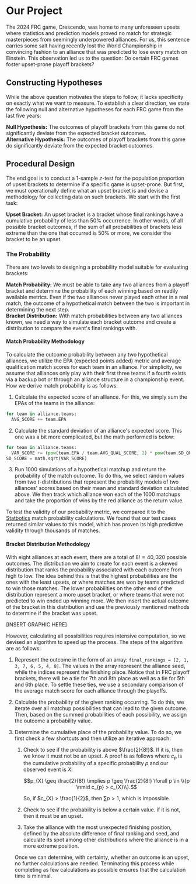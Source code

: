 # Our Project
The 2024 FRC game, Crescendo, was home to many unforeseen upsets where statistics and prediction models proved no match for strategic masterpieces from seemingly underpowered alliances. For us, this sentence carries some salt having recently lost the World Championship in convincing fashion to an alliance that was predicted to lose every match on Einstein. This observation led us to the question: Do certain FRC games foster upset-prone playoff brackets?

## Constructing Hypotheses
While the above question motivates the steps to follow, it lacks specificity on exactly what we want to measure. To establish a clear direction, we state the following null and alternative hypotheses for each FRC game from the last five years:

**Null Hypothesis:** The outcomes of playoff brackets from this game do not significantly deviate from the expected bracket outcomes. <br/>
**Alternative Hypothesis:** The outcomes of playoff brackets from this game do significantly deviate from the expected bracket outcomes.

## Procedural Design
The end goal is to conduct a 1-sample $z$-test for the population proportion of upset brackets to determine if a specific game is upset-prone. But first, we must operationally define what an upset bracket is and devise a methodology for collecting data on such brackets. We start with the first task:

**Upset Bracket:** An upset bracket is a bracket whose final rankings have a cumulative probability of less than 50% occurrence. In other words, of all possible bracket outcomes, if the sum of all probabilities of brackets less extreme than the one that occurred is 50% or more, we consider the bracket to be an upset.

### The Probability

There are two levels to designing a probability model suitable for evaluating brackets:

**Match Probability:** We must be able to take any two alliances from a playoff bracket and determine the probability of each winning based on readily available metrics. Even if the two alliances never played each other in a real match, the outcome of a hypothetical match between the two is important in determining the next step. <br/>
**Bracket Distribution:** With match probabilities between any two alliances known, we need a way to simulate each bracket outcome and create a distribution to compare the event's final rankings with.

#### Match Probability Methodology
To calculate the outcome probability between any two hypothetical alliances, we utilize the EPA (expected points added) metric and average qualification match scores for each team in an alliance. For simplicity, we assume that alliances only play with their first three teams if a fourth exists via a backup bot or through an alliance structure in a championship event. How we derive match probability is as follows:
1. Calculate the expected score of an alliance. For this, we simply sum the EPAs of the teams in the alliance:
```python
for team in alliance.teams:
  AVG_SCORE += team.EPA
```
2. Calculate the standard deviation of an alliance's expected score. This one was a bit more complicated, but the math performed is below:
```python
for team in alliance.teams:
  VAR_SCORE += (pow(team.EPA / team.AVG_QUAL_SCORE, 2) * pow(team.SD_QUAL_SCORE, 2) / (NUM_QUAL_MATCHES - 1))
SD_SCORE = math.sqrt(VAR_SCORE)
```
3. Run 1000 simulations of a hypothetical matchup and return the probability of the match outcome. To do this, we select random values from two $t$-distributions that represent the probability models of two alliances' scores based on their mean and standard deviation calculated above. We then track which alliance won each of the 1000 matchups and take the proportion of wins by the red alliance as the return value.

To test the validity of our probability metric, we compared it to the [Statbotics](statbotics.io) match probability calculations. We found that our test cases returned similar values to this model, which has proven its high predictive validity through thousands of matches.

#### Bracket Distribution Methodology
With eight alliances at each event, there are a total of $8! = 40,320$ possible outcomes. The distribution we aim to create for each event is a skewed distribution that ranks the probability associated with each outcome from high to low. The idea behind this is that the highest probabilities are the ones with the least upsets, or where matches are won by teams predicted to win those matches. The lower probabilities on the other end of the distribution represent a more upset bracket, or where teams that were not predicted to win ended up winning more. We then insert the actual outcome of the bracket in this distribution and use the previously mentioned methods to determine if the bracket was upset.

[INSERT GRAPHIC HERE]

However, calculating all possibilities requires intensive computation, so we devised an algorithm to speed up the process. The steps of the algorithm are as follows:
1. Represent the outcome in the form of an array: `final_rankings = [2, 1, 3, 7, 6, 5, 4, 8]`. The values in the array represent the alliance seed, while the indices represent the finishing place. Notice that in FRC playoff brackets, there will be a tie for 7th and 8th place as well as a tie for 5th and 6th place. To settle these ties, we use a secondary comparison of the average match score for each alliance through the playoffs.
2. Calculate the probability of the given ranking occurring. To do this, we iterate over all matchup possibilities that can lead to the given outcome. Then, based on the summed probabilities of each possibility, we assign the outcome a probability value.
3. Determine the cumulative place of the probability value. To do so, we first check a few shortcuts and then utilize an iterative approach:
   1. Check to see if the probability is above $\frac{2}{8!}$. If it is, then we know it must not be an upset. A proof is as follows where $c_{p}$ is the cumulative probability of a specific probability $p$ and our observed event is $X$:
  
      $$p_{X} \geq \frac{2}{8!} \implies p \geq \frac{2}{8!} \forall p \in \\{p \nmid c_{p} > c_{X}\\}.$$

      So, if $c_{X} > \frac{1}{2}$, then $\sum p > 1$, which is impossible.

   3. Check to see if the probability is below a certain value. if it is not, then it must be an upset.
   4. Take the alliance with the most unexpected finishing position, defined by the absolute difference of final ranking and seed, and calculate its spot among other distributions where the alliance is in a more extreme position.
   
   Once we can determine, with certainty, whether an outcome is an upset, no further calculations are needed. Terminating this process while completing as few calculations as possible ensures that the calculation time is minimal.
